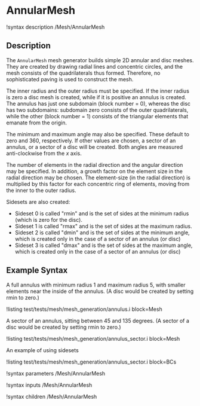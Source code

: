# AnnularMesh

!syntax description /Mesh/AnnularMesh

## Description

The `AnnularMesh` mesh generator builds simple 2D annular and disc meshes.  They are created by drawing radial lines and concentric circles, and the mesh consists of the quadrilaterals thus formed.  Therefore, no sophisticated paving is used to construct the mesh.

The inner radius and the outer radius must be specified.  If the inner radius is zero a disc mesh is created, while if it is positive an annulus is created.  The annulus has just one subdomain (block number = 0), whereas the disc has two subdomains: subdomain zero consists of the outer quadrilaterals, while the other (block number = 1) consists of the triangular elements that emanate from the origin.

The minimum and maximum angle may also be specified.  These default to zero and 360, respectively.  If other values are chosen, a sector of an annulus, or a sector of a disc will be created.  Both angles are measured anti-clockwise from the $x$ axis.

The number of elements in the radial direction and the angular direction may be specified.  In addition, a growth factor on the element size in the radial direction may be chosen.  The element-size (in the radial direction) is multiplied by this factor for each concentric ring of elements, moving from the inner to the outer radius.

Sidesets are also created:

- Sideset 0 is called "rmin" and is the set of sides at the minimum radius (which is zero for the disc).
- Sideset 1 is called "rmax" and is the set of sides at the maximum radius.
- Sideset 2 is called "dmin" and is the set of sides at the minimum angle, which is created only in the case of a sector of an annulus (or disc)
- Sideset 3 is called "dmax" and is the set of sides at the maximum angle, which is created only in the case of a sector of an annulus (or disc)


## Example Syntax

A full annulus with minimum radius 1 and maximum radius 5, with smaller elements near the inside of the annulus.  (A disc would be created by setting rmin to zero.)

!listing test/tests/mesh/mesh_generation/annulus.i block=Mesh

A sector of an annulus, sitting between 45 and 135 degrees.  (A sector of a disc would be created by setting rmin to zero.)

!listing test/tests/mesh/mesh_generation/annulus_sector.i block=Mesh

An example of using sidesets

!listing test/tests/mesh/mesh_generation/annulus_sector.i block=BCs

!syntax parameters /Mesh/AnnularMesh

!syntax inputs /Mesh/AnnularMesh

!syntax children /Mesh/AnnularMesh
